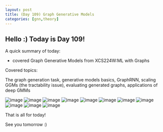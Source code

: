 ```yaml
---
layout: post
title: (Day 109) Graph Generative Models
categories: [gnn,theory]
---
```


## Hello :) Today is Day 109!
A quick summary of today:
* covered Graph Generative Models from XCS224W:ML with Graphs

Covered topics:

The graph generation task, generative models basics, GraphRNN, scaling GGMs (the tractability issue), evaluating generated graphs, applications of deep GMMs

![image](https://github.com/user-attachments/assets/12970728-7b00-4c17-b45a-f690fbd2d386)
![image](https://github.com/user-attachments/assets/90905686-ab39-4300-9b6b-b494faf8eacd)
![image](https://github.com/user-attachments/assets/c104d039-26fd-491c-a10c-90e5a27a37b4)
![image](https://github.com/user-attachments/assets/f7f3705f-40eb-4f1f-889c-19481f0c988e)
![image](https://github.com/user-attachments/assets/a85438b3-4276-46b2-8d54-819a434e49f0)
![image](https://github.com/user-attachments/assets/699acb31-6b54-4382-8a81-62b08ea131ba)
![image](https://github.com/user-attachments/assets/2633532a-96dc-4c89-9b37-9ff10b815e6e)
![image](https://github.com/user-attachments/assets/4ac7e779-5e02-4b1d-b5b3-194a696ae64a)
![image](https://github.com/user-attachments/assets/92e8afde-7fad-41be-abc2-3578bef50017)
![image](https://github.com/user-attachments/assets/ab28b491-e482-4057-b15a-664c1129c0eb)
![image](https://github.com/user-attachments/assets/9a440320-5814-42d8-9e19-50e4e9c38e61)

That is all for today!

See you tomorrow :)
